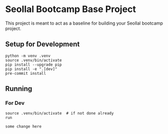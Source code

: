 # Seollal Bootcamp Base Project

This project is meant to act as a baseline for building your Seollal bootcamp project.

## Setup for Development

```shell
python -m venv .venv
source .venv/bin/activate
pip install --upgrade pip
pip install -e ".[dev]"
pre-commit install
```

## Running

### For Dev

```shell
source .venv/bin/activate  # if not done already
run
```

```shell
some change here

```
